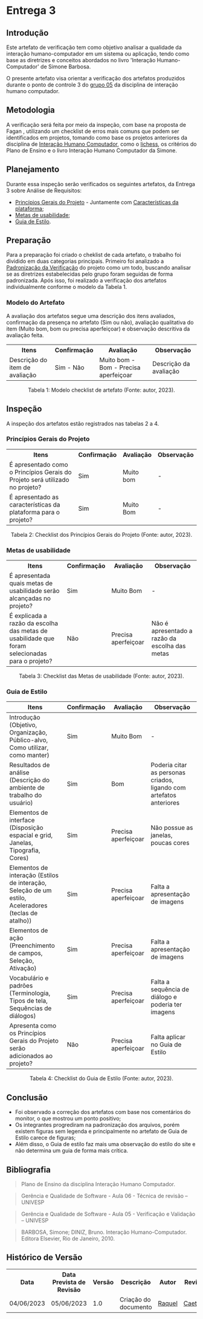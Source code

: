 # Entrega 3

## Introdução

Este artefato de verificação tem como objetivo analisar a qualidade da interação humano-computador em um sistema ou aplicação, tendo como base as diretrizes e conceitos abordados no livro 'Interação Humano-Computador' de Simone Barbosa.

O presente artefato visa orientar a verificação dos artefatos produzidos durante o ponto de controle 3 do [grupo 05](https://interacao-humano-computador.github.io/2023.1-Alistamento/) da disciplina de interação humano computador.

## Metodologia
A verificação será feita por meio da inspeção, com base na proposta de Fagan , utilizando um checklist de erros mais comuns que podem ser identificados em projetos, tomando como base os projetos anteriores da disciplina de [Interação Humano Computador](https://github.com/Interacao-Humano-Computador), como o [lichess](https://github.com/Interacao-Humano-Computador/2022.2-Lichess/blob/main/docs/verificacao_validacao/pc1-planejamento.md), os critérios do Plano de Ensino e o livro Interação Humano Computador da Simone.

## Planejamento
Durante essa inspeção serão verificados os seguintes artefatos, da Entrega 3 sobre Análise de Requisitos:

- [Princípios Gerais do Projeto](https://interacao-humano-computador.github.io/2023.1-Alistamento/analise_requisitos/principios_gerais/) - Juntamente com [Características da plataforma](https://interacao-humano-computador.github.io/2023.1-Alistamento/analise_requisitos/caracteristicas/);
- [ Metas de usabilidade](https://interacao-humano-computador.github.io/2023.1-Alistamento/analise_requisitos/metas_usabilidade/);
- [Guia de Estilo](https://interacao-humano-computador.github.io/2023.1-Alistamento/analise_requisitos/guia_estilo/).

## Preparação

Para a preparação foi criado o cheklist de cada artefato, o trabalho foi dividido em duas categorias principais. Primeiro foi analizado a [Padronização da Verificação](padronizacao_verificacao.md) do projeto como um todo, buscando analisar se as diretrizes estabelecidas pelo grupo foram seguidas de forma padronizada. Após isso, foi realizado a verificação dos artefatos individualmente conforme o modelo da Tabela 1.

### Modelo do Artefato
A avaliação dos artefatos segue uma descrição dos itens avaliados, confirmação da presença no artefato (Sim ou não), avaliação qualitativa do item (Muito bom, bom ou precisa aperfeiçoar) e observação descritiva da avaliação feita.

<div align="center">
    <table>
    <tr>
        <th>Itens</th>
        <th>Confirmação</th>
        <th>Avaliação</th>
        <th>Observação</th>
    </tr>
    <tr>
        <td>Descrição do item de avaliação</td>
        <td>Sim - Não</td>
        <td>Muito bom - Bom - Precisa aperfeiçoar</td>
        <td>Descrição da avaliação</td>
    </tr>
    </table>
</div>


<div style="text-align: center">
    <p>
    Tabela 1: Modelo checklist de artefato (Fonte: autor, 2023).
    </p>
</div>

## Inspeção

A inspeção dos artefatos estão registrados nas tabelas 2 a 4.

### Princípios Gerais do Projeto

<div align="center">
    <table>
        <tr>
            <th>Itens</th>
            <th>Confirmação</th>
            <th>Avaliação</th>
            <th>Observação</th>
        </tr>
        <tr>
            <td>É apresentado como o Princípios Gerais do Projeto será utilizado no projeto?</td>
            <td>Sim</td>
            <td>Muito bom</td>
            <td>-</td>
        </tr>
        <tr>
            <td>É apresentado as características da plataforma para o projeto?</td>
            <td>Sim</td>
            <td>Muito Bom</td>
            <td>-</td>
        </tr>
    </table>
</div>

<div style="text-align: center">
<p>
Tabela 2: Checklist dos Princípios Gerais do Projeto (Fonte: autor, 2023).
</p>
</div>

### Metas de usabilidade

<div align="center">
    <table>
        <tr>
            <th>Itens</th>
            <th>Confirmação</th>
            <th>Avaliação</th>
            <th>Observação</th>
        </tr>
        <tr>
            <td>É apresentada quais metas de usabilidade serão alcançadas no projeto?</td>
            <td>Sim</td>
            <td>Muito Bom</td>
            <td>-</td>
        </tr>
        <tr>
            <td>É explicada a razão da escolha das metas de usabilidade que foram selecionadas para o projeto?</td>
            <td>Não</td>
            <td>Precisa aperfeiçoar</td>
            <td>Não é apresentado a razão da escolha das metas</td>
        </tr>
        </table>
</div>

<div style="text-align: center">
<p>
Tabela 3: Checklist das Metas de usabilidade  (Fonte: autor, 2023).
</p>
</div>

### Guia de Estilo

| Itens | Confirmação  | Avaliação  | Observação  |
| --- | --- | --- | --- |
| Introdução (Objetivo, Organização, Público-alvo, Como utilizar, como manter) | Sim | Muito Bom | - |
| Resultados de análise (Descrição do ambiente de trabalho do usuário) | Sim | Bom  | Poderia citar as personas criados, ligando com artefatos anteriores |
| Elementos de interface (Disposição espacial e grid, Janelas, Tipografia, Cores) | Sim | Precisa aperfeiçoar | Não possue as janelas, poucas cores |
| Elementos de interação (Estilos de interação, Seleção de um estilo, Aceleradores (teclas de atalho)) | Sim | Precisa aperfeiçoar | Falta a apresentação de imagens |
| Elementos de ação (Preenchimento de campos, Seleção, Ativação) | Sim| Precisa aperfeiçoar |  Falta a apresentação de imagens |
| Vocabulário e padrões (Terminologia, Tipos de tela, Sequências de diálogos) | Sim | Precisa aperfeiçoar | Falta a sequência de diálogo e poderia ter imagens  |
| Apresenta como os Princípios Gerais do Projeto serão adicionados ao projeto? | Não | Precisa aperfeiçoar | Falta aplicar no Guia de Estilo |
<div style="text-align: center">
<p>
Tabela 4: Checklist do Guia de Estilo (Fonte: autor, 2023).
</p>
</div>

## Conclusão
- Foi observado a correção dos artefatos com base nos comentários do monitor, o que mostrou um ponto positivo;
- Os integrantes progrediram na padronização dos arquivos, porém existem figuras sem legenda e principalmente no artefato de Guia de Estilo carece de figuras;
- Além disso, o Guia de estilo faz mais uma observação do estilo do site e não determina um guia de forma mais crítica.

## Bibliografia

 > Plano de Ensino da disciplina Interação Humano Computador.

 >Gerência e Qualidade de Software - Aula 06 - Técnica de revisão – UNIVESP<br/>

 >Gerência e Qualidade de Software - Aula 05 - Verificação e Validação – UNIVESP<br/>
 
 > BARBOSA, Simone; DINIZ, Bruno. Interação Humano-Computador. Editora Elsevier, Rio de Janeiro, 2010.<br/>

## Histórico de Versão
<div align="center">
    <table align="center">
    <tr>
        <th>Data</th>
        <th>Data Prevista de Revisão</th>
        <th>Versão</th>
        <th>Descrição</th>
        <th>Autor</th>
        <th>Revisor</th>
    </tr>
    <tr>
        <td>04/06/2023</td>
        <td>05/06/2023</td>
        <td>1.0</td>
        <td>Criação do documento</td>
        <td><a href="https://github.com/raqueleucaria">Raquel</a></td>
        <td><a href="https://github.com/caeslucio">Caetano</a></td>
    </tr>
    </table>
</div>